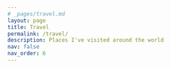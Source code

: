 ```yaml
---
# _pages/travel.md
layout: page
title: Travel
permalink: /travel/
description: Places I've visited around the world
nav: false
nav_order: 6
---
```


<div class="travel-container">
    <div id="travel-map"></div>
    <div id="image-showcase" class="image-showcase">
        <div class="swiper">
            <div class="swiper-wrapper">
                <!-- Slides will be dynamically added here -->
            </div>
            <div class="swiper-pagination"></div>
            <div class="swiper-button-next"></div>
            <div class="swiper-button-prev"></div>
        </div>
    </div>
</div>

<!-- Load external libraries -->
<link rel="stylesheet" href="https://cdnjs.cloudflare.com/ajax/libs/leaflet/1.9.4/leaflet.css" />
<link rel="stylesheet" href="https://cdnjs.cloudflare.com/ajax/libs/Swiper/8.4.7/swiper-bundle.min.css" />

<script src="https://cdnjs.cloudflare.com/ajax/libs/leaflet/1.9.4/leaflet.js"></script>
<script src="https://cdnjs.cloudflare.com/ajax/libs/Swiper/8.4.7/swiper-bundle.min.js"></script>

<style>
    .travel-container {
        margin-top: 2rem;
    }
    
    #travel-map {
        height: 500px;
        width: 100%;
        border-radius: 8px;
        margin-bottom: 20px;
    }
    
    .image-showcase {
        display: none;
        margin-top: 20px;
        background: var(--global-bg-color);
        padding: 20px;
        border-radius: 8px;
        border: 1px solid var(--global-divider-color);
    }
    
    .swiper {
        width: 100%;
        height: 400px;
    }
    
    .swiper-slide {
        text-align: center;
    }
    
    .swiper-slide img {
        max-height: 300px;
        max-width: 100%;
        object-fit: contain;
    }
    
    .caption {
        margin-top: 10px;
        padding: 10px;
        background: var(--global-bg-color);
        border-radius: 4px;
        color: var(--global-text-color);
    }
</style>

<script>
document.addEventListener('DOMContentLoaded', function() {
    // Initialize the map
    const map = L.map('travel-map').setView([20, 0], 2);
    
    L.tileLayer('https://{s}.basemaps.cartocdn.com/rastertiles/voyager/{z}/{x}/{y}.png', {
        attribution: '&copy; <a href="https://www.openstreetmap.org/copyright">OpenStreetMap</a> contributors &copy; <a href="https://carto.com/attributions">CARTO</a>',
        maxZoom: 19
    }).addTo(map);
    
    // Your travel data
    // const travelData = [
    //     {
    //         location: [51.5074, -0.1278],
    //         title: "London, UK",
    //         images: [
    //             {
    //                 url: "/assets/img/travel/london1.jpg",
    //                 caption: "Big Ben at sunset"
    //             },
    //             {
    //                 url: "/assets/img/travel/london2.jpg",
    //                 caption: "Tower Bridge"
    //             }
    //         ]
    //     },
    //     // Add more locations here
    // ];

    const travelData = [
        {
            location: [41.1171, 16.8719],
            title: "Bari, Italy",
            images: [
                {
                    url: "/assets/img/travel/bari/1.jpg",
                    caption: "Bari beach at sunset"
                },
                {
                    url: "/assets/img/travel/bari/2.jpg",
                    caption: "Bari old town streets"
                },
                {
                    url: "/assets/img/travel/bari/3.jpg",
                    caption: "Local wedding at Bari Cathedral"
                }
            ]  // Add your image paths and captions here
        },
        {
            location: [41.3233, 19.4411],
            title: "Durrës, Albania",
            images: [
                {
                    url: "/assets/img/travel/durres/1.jpg",
                    caption: "Roman amphitheatre"
                },
                {
                    url: "/assets/img/travel/durres/2.jpg",
                    caption: "View of Durres Beaches at night from the hotel"
                },
                {
                    url: "/assets/img/travel/durres/3.jpg",
                    caption: "Durres sea front"
                }
            ]
        },
        {
            location: [41.2202, 18.1565],
            title: "Adriatic Sea Ferry: Bari-Durres",
            images: [
                {
                    url: "/assets/img/travel/bari-durres/1.jpg",
                    caption: "Bari harbor at night"
                },
                {
                    url: "/assets/img/travel/bari-durres/2.jpg",
                    caption: "In the middle of the adreatic sea"
                },
                {
                    url: "/assets/img/travel/bari-durres/3.jpg",
                    caption: "Durres port from the ferry"
                }
            ]
        },
        {
            location: [48.4036, 2.4681],
            title: "Milly-la-Forêt, France",
            images: [
                {
                    url: "/assets/img/travel/milly_la_foret/1.jpg",
                    caption: "A rainy bike trip!"
                },
                {
                    url: "/assets/img/travel/milly_la_foret/2.jpg",
                    caption: "A slug savouring chocolate in milly-la-forêt !"
                }
            ]
        },
        {
            location: [43.0799, -79.0747],
            title: "Niagara Falls",
            images: [
                {
                    url: "/assets/img/travel/niagara/1.jpg",
                    caption: "The magnificent Niagara falls!"
                },
                {
                    url: "/assets/img/travel/niagara/2.jpg",
                    caption: "In the niagara falls cruise."
                },
                {
                    url: "/assets/img/travel/niagara/3.jpg",
                    caption: "Niagara falls seen from the boat."
                }
            ]
        },
        {
            location: [43.6532, -79.3832],
            title: "Toronto, Canada",
            images: [
                {
                    url: "/assets/img/travel/toronto/1.jpg",
                    caption: "Toronto from the taxi boat!"
                },
                {
                    url: "/assets/img/travel/toronto/2.jpg",
                    caption: "Toronto city hall at night."
                },
                {
                    url: "/assets/img/travel/toronto/3.jpg",
                    caption: "A massive school bus in the streets of Toronto!"
                },
                {
                    url: "/assets/img/travel/toronto/4.jpg",
                    caption: "Canadian pastries and tarts at the St Lawrence Market"
                }
            ]
        },
        {
            location: [48.7784, 9.1800],
            title: "Stuttgart, Germany",
            images: [   
                {
                    url: "/assets/img/travel/stuttgart/1.jpg",
                    caption: "The Hans-im-Glück-Brunnen or 'Lucky Hans Fountain' in Stuttgart."
                },
                {
                    url: "/assets/img/travel/stuttgart/2.jpg",
                    caption: "A quit sunday in one of Stuttgart's parks."
                },
            ]
        },
        {
            location: [48.2082, 16.3738],
            title: "Vienna, Austria",
            images: [
                {
                    url: "/assets/img/travel/vienna/1.jpg",
                    caption: "The Ankeruhr (Anker clock) in Vienna, Austria."
                },
                {
                    url: "/assets/img/travel/vienna/2.jpg",
                    caption: "Presenting our blogpost poster at ICLR 2024 conference at Messe Wien."
                },
                {
                    url: "/assets/img/travel/vienna/3.jpg",
                    caption: "The entrance of Messe Wien during ICLR 2024 conference."
                },
            ]
        },
        {
            location: [31.6182, -7.9679],
            title: "UM6P University, Benguerir, Morocco",
            images: [
                {
                    url: "/assets/img/travel/um6p/1.JPG",
                    caption: "Mentoring at the ThinkAI Hackathon at UM6P university in Benguerir, Morocco."
                },
                {
                    url: "/assets/img/travel/um6p/2.JPG",
                    caption: "During an intervention at Dr. Soufiane Hayou's talk."
                },
                {
                    url: "/assets/img/travel/um6p/3.JPG",
                    caption: "Attending the final pitches of the ThinkAI Hackathon candidates!"
                },
                {
                    url: "/assets/img/travel/um6p/4.JPG",
                    caption: "During an intervention at Dr. Amine Mohamed Aboussalah's talk."
                },
            ]
        },
        {
            location: [43.3026, 5.3691],
            title: "Marseille, France",
            images: [
                {
                    url: "/assets/img/travel/marseille/1.jpg",
                    caption: "Notre Dame de la Garde church seen from St Charles central station."
                },
                {
                    url: "/assets/img/travel/marseille/2.jpg",
                    caption: "Cheering on the Moroccan football olympic team during the Paris 2024 Olympic games."
                },
                {
                    url: "/assets/img/travel/marseille/3.jpg",
                    caption: "The beautiful Martigues beach, a commune northwest of Marseille."
                },
            ]
        },
        {
            location: [42.6977, 23.3219],
            title: "Sofia, Bulgaria",
            images: [
                {
                    url: "/assets/img/travel/sofia/1.jpg",
                    caption: "Front of view of the Patriarchal Cathedral of St. Alexander Nevsky."
                },
                {
                    url: "/assets/img/travel/sofia/2.jpg",
                    caption: "Side view of the Patriarchal Cathedral of St. Alexander Nevsky during the evening."
                },
                {
                    url: "/assets/img/travel/sofia/3.jpg",
                    caption: "The National Palace of Culture in Sofia, Bulgaria."
                },
            ]
        },
        {
            location: [41.7170, 26.3511],
            title: "Night train: Istanbul-Sofia",
            images: [
                {
                    url: "/assets/img/travel/istanbul-sofia/1.jpg",
                    caption: "Crossing the Bulgarian-turkish border in Kapıkule railway station."
                },
                {
                    url: "/assets/img/travel/istanbul-sofia/2.jpg",
                    caption: "The Istanbul (Halkali) Sofia express train."
                },
            ]
        },
        {
            location: [43.9037, 25.9699],
            title: "Night Bus: Bucharest-Istanbul",
            images: [
                {
                    url: "/assets/img/travel/bucharest-istanbul/1.png",
                    caption: "The Romanian-Bulgarian border at the Ruse-Giurgiu crossing."
                },
            ]
        },
        {
            location: [41.0082, 28.9784],
            title: "Istanbul, Turkey",
            images: [
                {
                    url: "/assets/img/travel/istanbul/1.jpg",
                    caption: "The Hagia Sophia Grand Mosque."
                },
            ]
        },
        {
            location: [40.1885, 29.0610],
            title: "Bursa, Turkey",
            images: [
                {
                    url: "/assets/img/travel/bursa/1.jpg",
                    caption: "Osman Gazi Türbesi, the final resting place of the first Ottoman sultan."
                },
            ]
        },
        {
            location: [37.9355, 27.3461],
            title: "Ephesus Archaeological Site",
            images: [
                {
                    url: "/assets/img/travel/epheseus/1.jpg",
                    caption: "Ephesus was a city in Ancient Greece."
                },
                {
                    url: "/assets/img/travel/epheseus/2.jpg",
                    caption: "Epheseus' Roman theatre is capable of holding 24,000 spectators."
                },
                {
                    url: "/assets/img/travel/epheseus/3.jpg",
                    caption: "An overview of the Epheseus cite, including the Library of Celsus."
                },
            ]
        },
        {
            location: [44.4268, 26.1025],
            title: "Bucharest, Romania",
            images: [
                {
                    url: "/assets/img/travel/bucharest/1.jpg",
                    caption: "The Palace of the Parliament also known as the People's House after the Revolution against Nicolae Ceaușescu."
                },
                {
                    url: "/assets/img/travel/bucharest/2.jpg",
                    caption: "Transylvanian pink marble, extensively used inside the Palace of the Parliament."
                },
                {
                    url: "/assets/img/travel/bucharest/3.jpg",
                    caption: "One of the 480 chandeliers feature in the Palace of the Parliament."
                },
            ]
        },
        {
            location: [41.5147, 19.7884],
            title: "Krujë, Albania",
            images: [
                {
                    url: "/assets/img/travel/kruje/1.jpg",
                    caption: "The Krujë Castle, the center of Skanderbeg's rebellion against the Ottoman Empire."
                },
                {
                    url: "/assets/img/travel/kruje/2.jpg",
                    caption: "Old Bazaar of Krujë."
                },
                {
                    url: "/assets/img/travel/kruje/3.jpg",
                    caption: "Krujë Castle ruins and an overview of the surrounding hills."
                },
            ]
        },
        {
            location: [41.3275, 19.8187],
            title: "Tirana, Albania",
            images: [
                {
                    url: "/assets/img/travel/tirana/1.jpg",
                    caption: "The Lana river crossing Tirana."
                },
                {
                    url: "/assets/img/travel/tirana/2.jpg",
                    caption: "The National History Museum of Albania, featuring 'The Albanians' mural mosaic."
                },
                {
                    url: "/assets/img/travel/tirana/3.jpg",
                    caption: "Ramadan vibes in the city center of Tirana."
                },
            ]
        },
    ];
    
    let swiper = null;
    
    // Add markers to the map
    travelData.forEach(place => {
        const marker = L.marker(place.location)
            .addTo(map)
            .bindPopup(place.title);
            
        marker.on('click', () => showImages(place));
    });
    
    function showImages(place) {
        const showcase = document.getElementById('image-showcase');
        const swiperWrapper = document.querySelector('.swiper-wrapper');
        
        swiperWrapper.innerHTML = '';
        
        place.images.forEach(image => {
            const slide = document.createElement('div');
            slide.className = 'swiper-slide';
            slide.innerHTML = `
                <img src="${image.url}" alt="${image.caption}">
                <div class="caption">${image.caption}</div>
            `;
            swiperWrapper.appendChild(slide);
        });
        
        if (swiper) {
            swiper.destroy();
        }
        
        swiper = new Swiper('.swiper', {
            pagination: {
                el: '.swiper-pagination',
                clickable: true
            },
            navigation: {
                nextEl: '.swiper-button-next',
                prevEl: '.swiper-button-prev'
            }
        });
        
        showcase.style.display = 'block';
    }
});
</script>